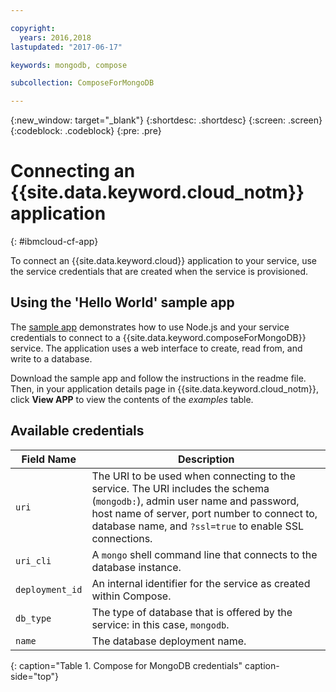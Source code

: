 ```yaml
---

copyright:
  years: 2016,2018
lastupdated: "2017-06-17"

keywords: mongodb, compose

subcollection: ComposeForMongoDB

---
```


{:new_window: target="_blank"}
{:shortdesc: .shortdesc}
{:screen: .screen}
{:codeblock: .codeblock}
{:pre: .pre}

# Connecting an {{site.data.keyword.cloud_notm}} application
{: #ibmcloud-cf-app}

To connect an {{site.data.keyword.cloud}} application to your service, use the service credentials that are created when the service is provisioned.

## Using the 'Hello World' sample app

The [sample app](https://github.com/IBM-Cloud/compose-mongodb-helloworld-nodejs) demonstrates how to use Node.js and your service credentials to connect to a {{site.data.keyword.composeForMongoDB}} service. The application uses a web interface to create, read from, and write to a database.

Download the sample app and follow the instructions in the readme file. Then, in your application details page in {{site.data.keyword.cloud_notm}}, click **View APP** to view the contents of the *examples* table.

## Available credentials

Field Name|Description
----------|-----------
`uri`|The URI to be used when connecting to the service. The URI includes the schema (`mongodb:`), admin user name and password, host name of server, port number to connect to, database name, and `?ssl=true` to enable SSL connections.
`uri_cli`|A `mongo` shell command line that connects to the database instance.
`deployment_id`|An internal identifier for the service as created within Compose.
`db_type`|The type of database that is offered by the service: in this case, `mongodb`.
`name`|The database deployment name.
{: caption="Table 1. Compose for MongoDB credentials" caption-side="top"}
